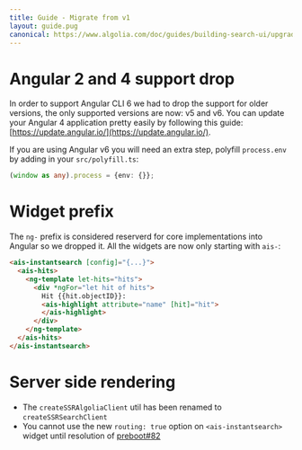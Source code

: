 ```yaml
---
title: Guide - Migrate from v1
layout: guide.pug
canonical: https://www.algolia.com/doc/guides/building-search-ui/upgrade-guides/angular/
---
```


# Angular 2 and 4 support drop

In order to support Angular CLI 6 we had to drop the support for older versions, the only supported versions are now: v5 and v6.
You can update your Angular 4 application pretty easily by following this guide: [https://update.angular.io/](https://update.angular.io/).

If you are using Angular v6 you will need an extra step, polyfill `process.env` by adding in your `src/polyfill.ts`:

```ts
(window as any).process = {env: {}};
```

# Widget prefix

The `ng-` prefix is considered reserverd for core implementations into Angular so we dropped it.
All the widgets are now only starting with `ais-`:

```html
<ais-instantsearch [config]="{...}">
  <ais-hits>
    <ng-template let-hits="hits">
      <div *ngFor="let hit of hits">
        Hit {{hit.objectID}}:
        <ais-highlight attribute="name" [hit]="hit">
        </ais-highlight>
      </div>
    </ng-template>
  </ais-hits>
</ais-instantsearch>
```

# Server side rendering

* The `createSSRAlgoliaClient` util has been renamed to `createSSRSearchClient`
* You cannot use the new `routing: true` option on `<ais-instantsearch>` widget until resolution of [preboot#82](https://github.com/angular/preboot/issues/82)
